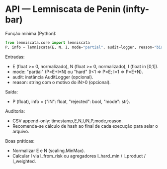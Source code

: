 # API — Lemniscata de Penin (infty-bar)

Função mínima (Python):
```python
from lemniscata.core import lemniscata
P, info = lemniscata(E, N, I, mode="partial", audit=logger, reason="bias")
```
Entradas:
- E (float >= 0, normalizado), N (float >= 0, normalizado), I (float in [0,1]).
- mode: "partial" (P=E+I*N) ou "hard" (I<1 => P=E; I=1 => P=E+N).
- audit: instância AuditLogger (opcional).
- reason: string com o motivo do iN>0 (opcional).

Saída:
- P (float), info = {"iN": float, "rejected": bool, "mode": str}.

Auditoria:
- CSV append-only: timestamp,E,N,I,iN,P,mode,reason.
- Recomenda-se cálculo de hash ao final de cada execução para selar o arquivo.

Boas práticas:
- Normalizar E e N (scaling.MinMax).
- Calcular I via I_from_risk ou agregadores I_hard_min / I_product / I_weighted.
